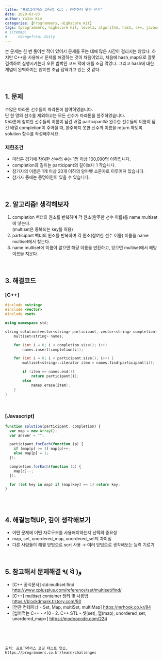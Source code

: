 ```yaml
---
title: "프로그래머스 고득점 Kit : 완주하지 못한 선수"
date: 2020-03-03
author: YuJin Kim
categories: [Programmers, Highscore Kit]
tags: [programmers, highscore kit, level1, algorithm, hash, c++, javascript]
# sitemap:
#     changefreq: daily
---
```


본 문제는 한 번 풀어본 적이 있어서 문제를 푸는 데에 많은 시간이 걸리지는 않았다. 하지만 C++을 사용해서 문제를 해결하는 것이 처음이었고, 처음에 hash_map으로 잘못 검색하여 실행시키는데 오류 범벅인 코드 덕에 애를 조금 먹었다. 그리고 hash에 대한 개념이 완벽하지는 않지만 조금 잡혀가고 있는 것 같다.  
<br/>
<br/>

## 1. 문제

수많은 마라톤 선수들이 마라톤에 참여하였습니다.  
단 한 명의 선수를 제외하고는 모든 선수가 마라톤을 완주하였습니다.  
마라톤에 참여한 선수들의 이름이 담긴 배열 participant와 완주한 선수들의 이름이 담긴 배열 completion이 주어질 때, 완주하지 못한 선수의 이름을 return 하도록 solution 함수를 작성해주세요.

### 제한조건

- 마라톤 경기에 참여한 선수의 수는 1명 이상 100,000명 이하입니다.
- completion의 길이는 participant의 길이보다 1 작습니다.
- 참가자의 이름은 1개 이상 20개 이하의 알파벳 소문자로 이루어져 있습니다.
- 참가자 중에는 동명이인이 있을 수 있습니다.
  <br/><br/><br/>

## 2. 알고리즘! 생각해보자

1. completion 벡터의 원소를 반복하며 각 원소(완주한 선수 이름)를 name multiset에 넣는다.  
   (multiset은 중복되는 key를 허용)
2. participant 벡터의 원소를 반복하며 각 원소(참여한 선수 이름) 이름을 name multiset에서 찾는다.
3. name multiset에 이름이 없으면 해당 이름을 반환하고, 있으면 multiset에서 해당 이름을 지운다.  
   <br/><br/>

## 3. 해결코드

### [C++]

```c++
#include <string>
#include <vector>
#include <set>

using namespace std;

string solution(vector<string> participant, vector<string> completion) {
    multiset<string> names;

    for (int i = 0; i < completion.size(); i++)
        names.insert(completion[i]);

    for (int i = 0; i < participant.size(); i++) {
        multiset<string>::iterator item = names.find(participant[i]);

        if (item == names.end())
            return participant[i];
        else
            names.erase(item);
    }
}
```

<br/>

### [Javascript]

```javascript
function solution(participant, completion) {
  var map = new Array();
  var answer = "";

  participant.forEach(function (p) {
    if (map[p] >= 1) map[p]++;
    else map[p] = 1;
  });

  completion.forEach(function (c) {
    map[c]--;
  });

  for (let key in map) if (map[key] == 1) return key;
}
```

<br/><br/>

## 4. 해결능력UP, 깊이 생각해보기

- 어떤 문제에 어떤 자료구조를 사용해야하는지 선택의 중요성
- map, set, unordered_map, unordered_set의 차이점
- 다른 사람들의 해결 방법으로 sort 사용 → 여러 방법으로 생각해보는 능력 기르기
  <br/><br/><br/>

## 5. 참고해서 문제해결 ٩( ᐛ )و

- [C++ 공식문서] std:multiset:find <http://www.cplusplus.com/reference/set/multiset/find/>
- [C++] multiset container 정리 및 사용법 <https://blockdmask.tistory.com/80>
- [연관 컨테이너 - Set, Map, multiSet, multiMap] <https://mrhook.co.kr/84>
- [씹어먹는 C++ - <10 - 2. C++ STL - 셋(set), 맵(map), unordered_set, unordered_map>] <https://modoocode.com/224>

<br/><br/><br/>

```
출처: 프로그래머스 코딩 테스트 연습, https://programmers.co.kr/learn/challenges
```
